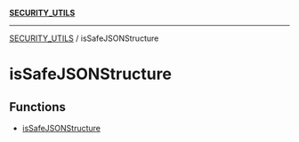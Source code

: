 [**SECURITY_UTILS**](../README.md)

***

[SECURITY_UTILS](../README.md) / isSafeJSONStructure

# isSafeJSONStructure

## Functions

- [isSafeJSONStructure](functions/isSafeJSONStructure.md)
